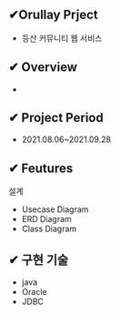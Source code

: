 ## ✔Orullay Prject                             
* 등산 커뮤니티 웹 서비스

## ✔ Overview
* 

## ✔ Project Period
* 2021.08.06~2021.09.28

## ✔ Feutures
설계
* Usecase Diagram
* ERD Diagram
* Class Diagram

## ✔ 구현 기술
* java
* Oracle
* JDBC 
